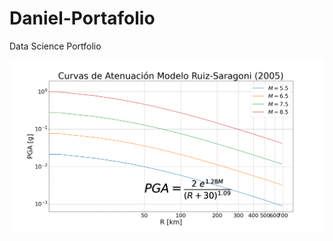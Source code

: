 # Daniel-Portafolio
Data Science Portfolio

<img src="imgs/Atenuacion_Log_Ruiz-Saragoni (2005)_interplaca.png" width="600">
